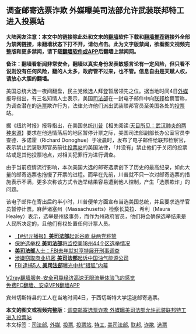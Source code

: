  <h2>调查邮寄选票诈欺 外媒曝美司法部允许武装联邦特工进入投票站</h2> <p class="notice"><b>大陆网友注意：本文中的链接除此处和文末的<a href="https://github.com/bannedbook/fanqiang" >翻墙</a>软件下载和<a href="https://github.com/killgcd/justmysocks/blob/master/README.md">翻墙推荐</a>链接外全部为禁网链接，未翻墙状态下打不开，请勿点击。此为文字版禁闻，欲看图文视频完整版和更多禁闻，请下载<a href="https://github.com/bannedbook/fanqiang">翻墙软件或APP</a>后翻墙上禁闻网。</p><p>备注：翻墙看新闻非常安全，翻墙以真实身份发表敏感言论有一定风险，但只看不说则没有任何风险，翻的人太多，政府管不过来，也不管。信息自由是天赋人权，请放心大胆的翻墙。</b></p>  <div class="entry"> <p id="conimg"></p> <p>美国总统大选一夜间翻盘，民主党候选人拜登暂居领先之位。据当地时间4日<a href="https://www.bannedbook.org/bnews/tag/%e5%a4%96%e5%aa%92/" class="st_tag internal_tag" rel="tag" title="标签 外媒 下的日志">外媒</a>报导指出，有三名知情人士表示，美国<a href="https://www.bannedbook.org/bnews/tag/%e5%8f%b8%e6%b3%95%e9%83%a8/" class="st_tag internal_tag" rel="tag" title="标签 司法部 下的日志">司法部</a>在一封电子邮件中向<a href="https://www.bannedbook.org/bnews/tag/%E8%81%94%E9%82%A6/" class="st_tag internal_tag" rel="tag" title="标签 联邦 下的日志">联邦</a>检察官称，为调查潜在的<a href="https://www.bannedbook.org/bnews/tag/%E9%80%89%E7%A5%A8/" class="st_tag internal_tag" rel="tag" title="标签 选票 下的日志">选票</a>欺诈行为，法律允许他们派出武装联邦官员至美国各处的<a href="https://www.bannedbook.org/bnews/tag/%E6%8A%95%E7%A5%A8/" class="st_tag internal_tag" rel="tag" title="标签 投票 下的日志">投票</a>站。</p>  <p>据《纽约时报》报导指出，在美国总统<span class='wp_keywordlink'><a href="https://www.bannedbook.org/bnews/comments/20200816/1381118.html" title="天目所见：川普将再赢总统大选 共和党掌参众两院" target="_blank">川普</a></span>【相关阅读:<a href='https://www.bannedbook.org/bnews/comments/20200816/1381123.html' target='_blank'>天目所见：武汉肺炎的两种来源</a>】要求在他选情落后的地区暂停计票之际，美国司法部副部长办公室官员李查德．多诺霍（Richard Donoghue）于凌晨时，发布了电子邮件给联邦检察官，表示禁止武装联邦官员前往<a href="https://www.bannedbook.org/bnews/tag/%E6%8A%95%E7%A5%A8%E7%AB%99/" class="st_tag internal_tag" rel="tag" title="标签 投票站 下的日志">投票站</a>的美国法律，「并没有」禁止他们于关闭的投票站或是其他投票地点，对相关犯罪行为进行调查。</p> <p>由于当前疫情流行影响，本次美国大选的邮寄选票创下了历史的最高纪录，如此大量的邮寄选票也拖慢了开票的进程。而早在先前，川普就不只一次对邮寄选票的措施表示不满，更多次称该方式令选举结果容易遭到他人控制，产生「选票欺诈」的问题。</p>  <p>该电子邮件在寄出后约半小时，川普便单方面宣布当选美国总统，并且要求选举官员暂停计票。麻萨诸塞州（Massachusetts）检察长莫拉．希利（Maura Healey）表示，选举是州级事务，而作为州政府官员，他们将会确保选举结果是人民所决定的，且他们有权处置任何计票人员。</p> <p></p>  <ul class='op-related-articles' title='相关阅读'> <li><a href='https://www.bannedbook.org/bnews/bannedvideo/20201105/1426242.html' target='_blank'>【#纪元播报】<b>美司法部</b>起诉谷歌 获两党称赞</a></li> <li><a href='https://www.bannedbook.org/bnews/cnnews/20201103/1425034.html' target='_blank'>保护选举权 <b>美司法部</b>将监控美18州44个区选举情况</a></li> <li><a href='https://www.bannedbook.org/bnews/worldnews/20201030/1423010.html' target='_blank'><b>美司法部</b>人士：FBI去年就对亨特展开刑事调查</a></li> <li><a href='https://www.bannedbook.org/bnews/cnnews/20201030/1422591.html' target='_blank'>涉嫌窃取商业机密 <b>美司法部</b>起诉中国油气能源公司</a></li> <li><a href='https://www.bannedbook.org/bnews/comments/20201030/1422504.html' target='_blank'>FBI逮捕5人 <b>美司法部</b>曝光中共“猎狐”内幕</a></li> </ul> <p class="texttj"> <a href="https://www.bannedbook.org/forum23/topic22702.html" target="_blank">V2ray翻墙服务-安全可靠经济高速无限流量体验飞的感觉</a><br/> <a href="https://github.com/bannedbook/fanqiang/wiki/%E7%A6%81%E9%97%BB%E7%BD%91%E5%AE%89%E5%8D%93%E7%BF%BB%E5%A2%99%E6%96%B0%E9%97%BBAPP" target="_blank">免费PC翻墙、安卓VPN翻墙APP</a></p><p>宾州切斯特县的工人在当地时间4日，于西切斯特大学运送邮寄选票。</p><a name='sharetosocial'></a>       <div><b>本文的图文或视频完整版</b>：<a href='https://www.bannedbook.org/bnews/cnnews/20201106/1426571.html'>调查邮寄选票诈欺 外媒曝美司法部允许武装联邦特工进入投票站</a></div>  </div><!--END ENTRY--> <div class="postfooter"> <div>本文标签：<a href="https://www.bannedbook.org/bnews/tag/%e5%8f%b8%e6%b3%95%e9%83%a8/" rel="tag">司法部</a>, <a href="https://www.bannedbook.org/bnews/tag/%e5%a4%96%e5%aa%92/" rel="tag">外媒</a>, <a href="https://www.bannedbook.org/bnews/tag/%E6%8A%95%E7%A5%A8/" rel="tag">投票</a>, <a href="https://www.bannedbook.org/bnews/tag/%E6%8A%95%E7%A5%A8%E7%AB%99/" rel="tag">投票站</a>, <a href="https://www.bannedbook.org/bnews/tag/%e7%89%b9%e5%b7%a5/" rel="tag">特工</a>, <a href="https://www.bannedbook.org/bnews/tag/%E7%BE%8E%E5%8F%B8%E6%B3%95%E9%83%A8/" rel="tag">美司法部</a>, <a href="https://www.bannedbook.org/bnews/tag/%E8%81%94%E9%82%A6/" rel="tag">联邦</a>, <a href="https://www.bannedbook.org/bnews/tag/%E8%AF%88%E6%AC%BA/" rel="tag">诈欺</a>, <a href="https://www.bannedbook.org/bnews/tag/%E9%80%89%E7%A5%A8/" rel="tag">选票</a></div>  </div><!--END POSTFOOTER--> 